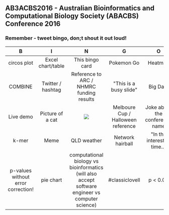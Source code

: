 ## AB3ACBS2016 -  Australian Bioinformatics and Computational Biology Society (ABACBS) Conference 2016

### Remember - tweet bingo, don;t shout it out loud!

| B                | I                       | N              | G             | O                    |  
| :-----------:    | :-------------:         | :-------------:                                         | :-------------:                                     | :-------------:      |  
| circos plot   |   Excel chart/table               |        This bingo card                             |   Pokemon Go      |  Heatmap|
|COMBINE   | Twitter / hashtag |        Reference to ARC / NHMRC funding results       |   "This is a busy slide"     |    Big Data           |  
|  Live demo     |    Picture of a cat  | <a href="http://www.abacbs.org/conference"><img src="abacbs.png"></a> |Melboure Cup / Halloween reference |Joke about the conference name  |  
| k-mer    |    Meme     |        QLD weather            |   Network hairball   |     "In the interest of time.."       |  
|  p-values without error correction!    |  pie chart   |    computational biology vs bioinformatics (will also accept software engineer vs computer science) | #classiclovell  |    p < 0.05 |  
